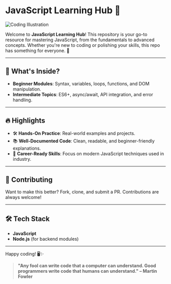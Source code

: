 # JavaScript Learning Hub 🚀

![Coding Illustration](https://media2.dev.to/dynamic/image/width=1000,height=420,fit=cover,gravity=auto,format=auto/https%3A%2F%2Fthepracticaldev.s3.amazonaws.com%2Fi%2F3bauhrfpqexzl59aszn1.png)

Welcome to **JavaScript Learning Hub**! This repository is your go-to resource for mastering JavaScript, from the fundamentals to advanced concepts. Whether you're new to coding or polishing your skills, this repo has something for everyone. 🌟

---

## 🧩 What's Inside?
- **Beginner Modules**: Syntax, variables, loops, functions, and DOM manipulation.
- **Intermediate Topics**: ES6+, async/await, API integration, and error handling.


---

## 🔥 Highlights
- 🛠 **Hands-On Practice**: Real-world examples and projects.
- 📚 **Well-Documented Code**: Clean, readable, and beginner-friendly explanations.
- 🚀 **Career-Ready Skills**: Focus on modern JavaScript techniques used in industry.

---

## 🤝 Contributing
Want to make this better? 
Fork, clone, and submit a PR. Contributions are always welcome! 

---

## 🛠 Tech Stack
- **JavaScript**
- **Node.js** (for backend modules)

---

Happy coding! 🖥️✨  
> **"Any fool can write code that a computer can understand. Good programmers write code that humans can understand." – Martin Fowler**

